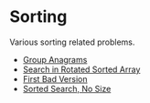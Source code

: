 # Sorting

Various sorting related problems.

* [Group Anagrams](Anagrams)  
* [Search in Rotated Sorted Array](Rotated)  
* [First Bad Version](First)  
* [Sorted Search, No Size](Nosize)  